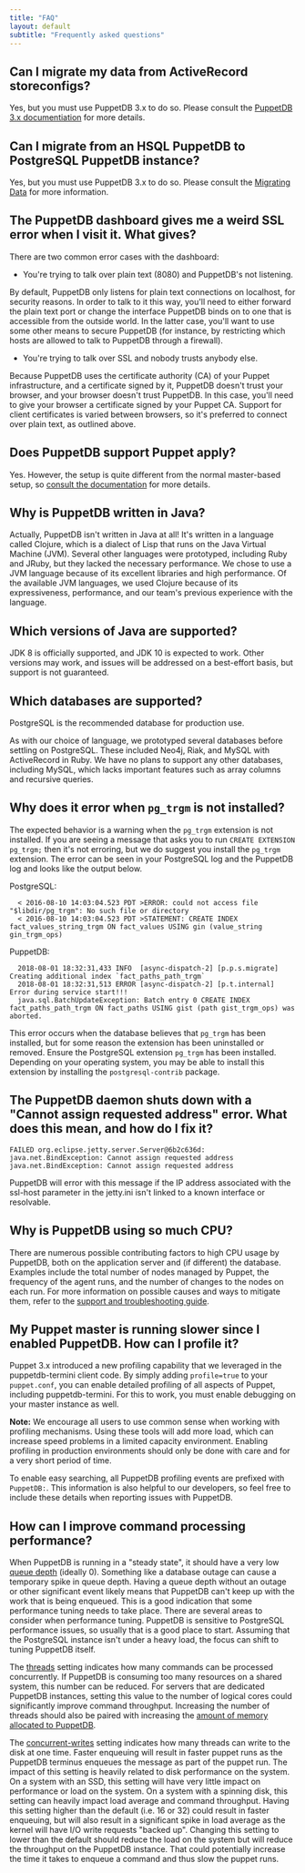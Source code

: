 ```yaml
---
title: "FAQ"
layout: default
subtitle: "Frequently asked questions"
---
```


[maintaining_tuning]: ./maintain_and_tune.html
[connect_puppet_apply]: ./connect_puppet_apply.html
[support_guide]: ./pdb_support_guide.markdown
[puppetdb3]: /puppetdb/3.2/migrate.html
[threads]: ./configure.html#threads
[concurrent-writes]: ./configure.html#concurrent-writes
[mq metrics]: ./api/metrics/v1/mbeans.html#message-queue-metrics
[java heap]: ./configure.html#configuring-the-java-heap-size

## Can I migrate my data from ActiveRecord storeconfigs?

Yes, but you must use PuppetDB 3.x to do so. Please consult the
[PuppetDB 3.x documentiation][puppetdb3] for more details.

## Can I migrate from an HSQL PuppetDB to PostgreSQL PuppetDB instance?

Yes, but you must use PuppetDB 3.x to do so. Please consult the
[Migrating Data][puppetdb3] for more information.

## The PuppetDB dashboard gives me a weird SSL error when I visit it. What gives?

There are two common error cases with the dashboard:

* You're trying to talk over plain text (8080) and PuppetDB's not listening.

By default, PuppetDB only listens for plain text connections on localhost, for
security reasons. In order to talk to it this way, you'll need to either
forward the plain text port or change the interface PuppetDB binds on to one
that is accessible from the outside world. In the latter case, you'll want to
use some other means to secure PuppetDB (for instance, by restricting which
hosts are allowed to talk to PuppetDB through a firewall).

* You're trying to talk over SSL and nobody trusts anybody else.

Because PuppetDB uses the certificate authority (CA) of your Puppet
infrastructure, and a certificate signed by it, PuppetDB doesn't trust your
browser, and your browser doesn't trust PuppetDB. In this case, you'll need to
give your browser a certificate signed by your Puppet CA. Support for client
certificates is varied between browsers, so it's preferred to connect over
plain text, as outlined above.

## Does PuppetDB support Puppet apply?

Yes. However, the setup is quite different from the normal master-based setup, so
[consult the documentation][connect_puppet_apply] for more details.

## Why is PuppetDB written in Java?

Actually, PuppetDB isn't written in Java at all! It's written in a language
called Clojure, which is a dialect of Lisp that runs on the Java Virtual
Machine (JVM). Several other languages were prototyped, including Ruby and JRuby, but
they lacked the necessary performance. We chose to use a JVM language because
of its excellent libraries and high performance. Of the available JVM
languages, we used Clojure because of its expressiveness, performance, and
our team's previous experience with the language.

## Which versions of Java are supported?

JDK 8 is officially supported, and JDK 10 is expected to work.  Other
versions may work, and issues will be addressed on a best-effort
basis, but support is not guaranteed.

## Which databases are supported?

PostgreSQL is the recommended database for production use.

As with our choice of language, we prototyped several
databases before settling on PostgreSQL. These included Neo4j, Riak, and MySQL
with ActiveRecord in Ruby. We have no plans to support any other databases,
including MySQL, which lacks important features such as array columns and
recursive queries.

## Why does it error when `pg_trgm` is not installed?

The expected behavior is a warning when the `pg_trgm` extension is not installed.
If you are seeing a message that asks you to run `CREATE EXTENSION pg_trgm;`
then it's not erroring, but we do suggest you install the `pg_trgm` extension.
The error can be seen in your PostgreSQL log and the PuppetDB log and looks like the output below.

PostgreSQL:

      < 2016-08-10 14:03:04.523 PDT >ERROR: could not access file "$libdir/pg_trgm": No such file or directory
      < 2016-08-10 14:03:04.523 PDT >STATEMENT: CREATE INDEX fact_values_string_trgm ON fact_values USING gin (value_string gin_trgm_ops)

PuppetDB:

      2018-08-01 18:32:31,433 INFO  [async-dispatch-2] [p.p.s.migrate] Creating additional index `fact_paths_path_trgm`
      2018-08-01 18:32:31,513 ERROR [async-dispatch-2] [p.t.internal] Error during service start!!!
      java.sql.BatchUpdateException: Batch entry 0 CREATE INDEX fact_paths_path_trgm ON fact_paths USING gist (path gist_trgm_ops) was aborted.

This error occurs when the database believes that `pg_trgm` has been installed, but for some
reason the extension has been uninstalled or removed. Ensure the PostgreSQL extension `pg_trgm` has been installed.
Depending on your operating system, you may be able to install this extension by installing the `postgresql-contrib` package.

## The PuppetDB daemon shuts down with a "Cannot assign requested address" error. What does this mean, and how do I fix it?

~~~
FAILED org.eclipse.jetty.server.Server@6b2c636d: java.net.BindException: Cannot assign requested address
java.net.BindException: Cannot assign requested address
~~~

PuppetDB will error with this message if the IP address associated with the
ssl-host parameter in the jetty.ini isn't linked to a known interface or
resolvable.

## Why is PuppetDB using so much CPU?

There are numerous possible contributing factors to high CPU usage by PuppetDB,
both on the application server and (if different) the database. Examples
include the total number of nodes managed by Puppet, the frequency of the agent
runs, and the number of changes to the nodes on each run. For more information
on possible causes and ways to mitigate them, refer to the [support and
troubleshooting guide][support_guide].

## My Puppet master is running slower since I enabled PuppetDB. How can I profile it?

Puppet 3.x introduced a new profiling capability that we leveraged in the
puppetdb-termini client code. By simply adding `profile=true` to your
`puppet.conf`, you can enable detailed profiling of all aspects of Puppet,
including puppetdb-termini. For this to work, you must enable debugging on your
master instance as well.

**Note:** We encourage all users to use common sense when working with profiling
mechanisms. Using these tools will add more load, which can increase speed
problems in a limited capacity environment. Enabling profiling in production
environments should only be done with care and for a very short period of time.

To enable easy searching, all PuppetDB profiling events are prefixed with
`PuppetDB:`. This information is also helpful to our developers, so feel free to
include these details when reporting issues with PuppetDB.

## How can I improve command processing performance?

When PuppetDB is running in a "steady state", it should have a very
low [queue depth][mq metrics] (ideally 0). Something like a database
outage can cause a temporary spike in queue depth. Having a queue
depth without an outage or other significant event likely means that
PuppetDB can't keep up with the work that is being enqueued. This is a
good indication that some performance tuning needs to take
place. There are several areas to consider when performance
tuning. PuppetDB is sensitive to PostgreSQL performance issues, so
usually that is a good place to start. Assuming that the PostgreSQL
instance isn't under a heavy load, the focus can shift to tuning
PuppetDB itself.

The [threads][threads] setting indicates how many commands can be
processed concurrently. If PuppetDB is consuming too many resources on
a shared system, this number can be reduced. For servers that are
dedicated PuppetDB instances, setting this value to the number of
logical cores could significantly improve command
throughput. Increasing the number of threads should also be paired
with increasing the [amount of memory allocated to PuppetDB][java heap].

The [concurrent-writes][concurrent-writes] setting indicates how many
threads can write to the disk at one time. Faster enqueuing will result in
faster puppet runs as the PuppetDB terminus enqueues the message as
part of the puppet run. The impact of this setting is heavily related
to disk performance on the system. On a system with an SSD, this
setting will have very little impact on performance or load on the
system. On a system with a spinning disk, this setting can heavily
impact load average and command throughput. Having this setting higher
than the default (i.e. 16 or 32) could result in faster enqueuing, but
will also result in a significant spike in load average as the kernel
will have I/O write requests "backed up". Changing this setting to
lower than the default should reduce the load on the system but will
reduce the throughput on the PuppetDB instance. That could potentially
increase the time it takes to enqueue a command and thus slow the
puppet runs.

